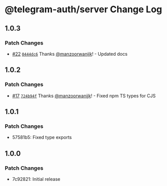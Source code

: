 # @telegram-auth/server Change Log

## 1.0.3

### Patch Changes

- [#22](https://github.com/manzoorwanijk/telegram-auth/pull/22) [`0444dc6`](https://github.com/manzoorwanijk/telegram-auth/commit/0444dc663acae11117a44cc4284a9f773a758328) Thanks [@manzoorwanijk](https://github.com/manzoorwanijk)! - Updated docs

## 1.0.2

### Patch Changes

- [#17](https://github.com/manzoorwanijk/telegram-auth/pull/17) [`724b94f`](https://github.com/manzoorwanijk/telegram-auth/commit/724b94f889d18f46deaf54e76c3f8d038c9225bf) Thanks [@manzoorwanijk](https://github.com/manzoorwanijk)! - Fixed npm TS types for CJS

## 1.0.1

### Patch Changes

- 57581b5: Fixed type exports

## 1.0.0

### Patch Changes

- 7c92821: Initial release
